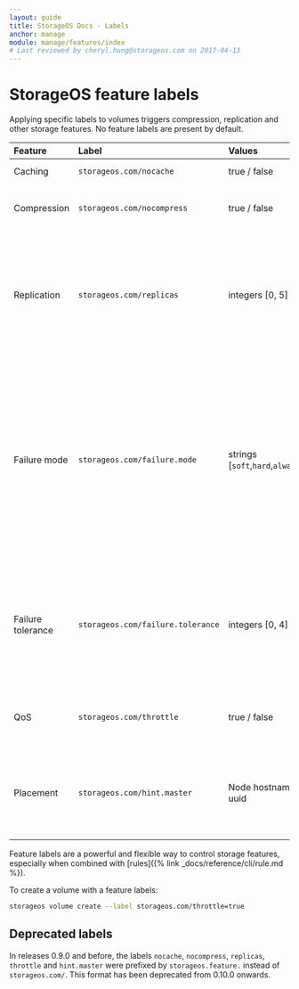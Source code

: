 ```yaml
---
layout: guide
title: StorageOS Docs - Labels
anchor: manage
module: manage/features/index
# Last reviewed by cheryl.hung@storageos.com on 2017-04-13
---
```


# StorageOS feature labels

Applying specific labels to volumes triggers compression, replication and other
storage features. No feature labels are present by default.

| Feature           | Label                             | Values                             | Description                                                                                                                                  |
|:------------------|:----------------------------------|:-----------------------------------|:---------------------------------------------------------------------------------------------------------------------------------------------|
| Caching           | `storageos.com/nocache`           | true / false                       | Switches off caching.                                                                                                                        |
| Compression       | `storageos.com/nocompress`        | true / false                       | Switches off compression of data at rest and in transit.                                                                                     |
| Replication       | `storageos.com/replicas`          | integers [0, 5]                    | Replicates entire volume across nodes. Typically 1 replica is sufficient (2 copies of the data); more than 2 replicas is not recommended.    |
| Failure mode      | `storageos.com/failure.mode`      | strings [`soft`,`hard`,`alwayson`] | Soft failure mode works together with the failure tolerance. Hard is a mode where any loss in desired replicas count will mark volume as unavailable. AlwaysOn is a mode where as long as master is alive volume will be writable. |
| Failure tolerance | `storageos.com/failure.tolerance` | integers [0, 4]                    | Specifies how many failed replicas to tolerate, defaults to (Replicas - 1) if Replicas > 0, so if there are 2 replicas it will default to 1. |
| QoS               | `storageos.com/throttle`          | true / false                       | Deprioritizes traffic by reducing the rate of disk I/O, when true.                                                                           |
| Placement         | `storageos.com/hint.master`       | Node hostname or uuid              | Requests master volume placement on the specified node.  Will use another node if request can't be satisfied.                                |

Feature labels are a powerful and flexible way to control storage features,
especially when combined with [rules]({% link _docs/reference/cli/rule.md %}).

To create a volume with a feature labels:

```bash
storageos volume create --label storageos.com/throttle=true
```

## Deprecated labels

In releases 0.9.0 and before, the labels `nocache`, `nocompress`, `replicas`,
`throttle` and `hint.master` were prefixed by `storageos.feature.` instead of
`storageos.com/`. This format has been deprecated from 0.10.0 onwards.
